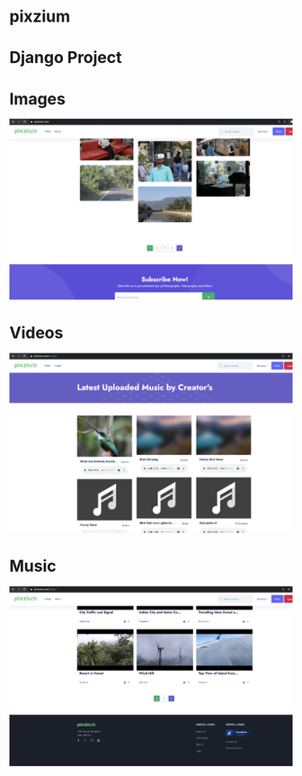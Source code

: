 # pixzium

# Django Project

# Images

![](pixzium_home1.png)


# Videos

![](pixzium_home2.png)


# Music

![](pixzium_home3.png)

